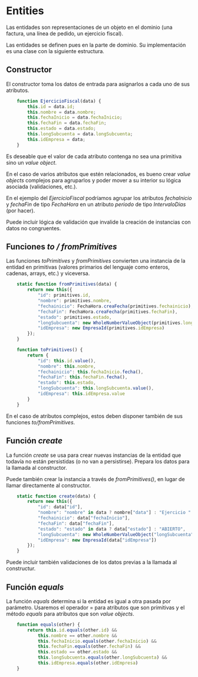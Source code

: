 # Entities

Las entidades son representaciones de un objeto en el dominio (una factura, una línea de pedido, un ejercicio fiscal).

Las entidades se definen pues en la parte de dominio. Su implementación es una clase con la siguiente estructura.

## Constructor
El constructor toma los datos de entrada para asignarlos a cada uno de sus atributos.
``` js
    function EjercicioFiscal(data) {
        this.id = data.id;
        this.nombre = data.nombre;
        this.fechaInicio = data.fechaInicio;
        this.fechaFin = data.fechaFin;
        this.estado = data.estado;
        this.longSubcuenta = data.longSubcuenta;
        this.idEmpresa = data;
    }
```
Es deseable que el valor de cada atributo contenga no sea una primitiva sino un _value object_.

En el caso de varios atributos que estén relacionados, es bueno crear _value objects_ complejos para agruparlos y poder mover a su interior su lógica asociada (validaciones, etc.).

En el ejemplo del _EjercicioFiscal_ podríamos agrupar los atributos _fechaInicio_ y _fechaFin_ de tipo _FechaHora_ en un atributo _periodo_ de tipo _IntervaloDias_ (por hacer).

Puede incluir lógica de validación que invalide la creación de instancias con datos no congruentes.

## Funciones _to / fromPrimitives_
Las funciones _toPrimitives_ y _fromPrimitives_ convierten una instancia de la entidad en primitivas (valores primarios del lenguaje como enteros, cadenas, arrays, etc.) y viceversa.

```js
    static function fromPrimitives(data) {
        return new this({
            "id": primitives.id,
            "nombre": primitives.nombre,
            "fechainicio": FechaHora.creaFecha(primitives.fechainicio),
            "fechaFin": FechaHora.creaFecha(primitives.fechaFin),
            "estado": primitives.estado,
            "longSubcuenta": new WholeNumberValueObject(primitives.longSubcuenta);,
            "idEmpresa": new EmpresaId(primitives.idEmpresa)
        });
    }

    function toPrimitives() {
        return {
            "id": this.id.value(),
            "nombre": this.nombre,
            "fechainicio": this.fechaInicio.fecha(),
            "fechaFin": this.fechaFin.fecha(),
            "estado": this.estado,
            "longSubcuenta": this.longSubcuenta.value(),
            "idEmpresa": this.idEmpresa.value
        }
    }
```
En el caso de atributos complejos, estos deben disponer también de sus funciones _to/fromPrimitives_.

## Función _create_
La función _create_ se usa para crear nuevas instancias de la entidad que todavía no están persistidas (o no van a persistirse). Prepara los datos para la llamada al constructor.

Puede también crear la instancia a través de _fromPrimitives()_, en lugar de llamar directamente al constructor.
```js
    static function create(data) {
        return new this({
            "id": data["id"],
            "nombre": "nombre" in data ? nombre["data"] : "Ejercicio " + data["id"].value()
            "fechainicio": data["fechaInicio"],
            "fechaFin": data["fechaFin"],
            "estado": "estado" in data ? data["estado"] : "ABIERTO",
            "longSubcuenta": new WholeNumberValueObject("longSubcuenta" in data ? data["longSubcuenta"] : 10),
            "idEmpresa": new EmpresaId(data["idEmpresa"])
        });
    }
```
Puede incluir también validaciones de los datos previas a la llamada al constructur.

## Función _equals_
La función _equals_ determina si la entidad es igual a otra pasada por parámetro. Usaremos el operador = para atributos que son primitivas y el método _equals_ para atributos que son _value objects_.
```js
    function equals(other) {
        return this.id.equals(other.id) &&
            this.nombre == other.nombre &&
            this.fechaInicio.equals(other.fechaInicio) &&
            this.fechaFin.equals(other.fechaFin) &&
            this.estado == other.estado &&
            this.longSubcuenta.equals(other.longSubcuenta) &&
            this.idEmpresa.equals(other.idEmpresa)
    }
```

